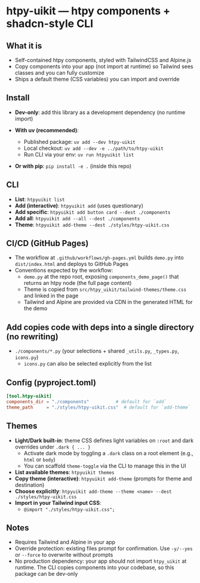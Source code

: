 # htpy-uikit — htpy components + shadcn-style CLI

## What it is

- Self-contained htpy components, styled with TailwindCSS and Alpine.js
- Copy components into your app (not import at runtime) so Tailwind sees classes and you can fully customize
- Ships a default theme (CSS variables) you can import and override

## Install

- **Dev-only**: add this library as a development dependency (no runtime import)

- **With uv (recommended)**:
  - Published package: `uv add --dev htpy-uikit`
  - Local checkout: `uv add --dev -e ../path/to/htpy-uikit`
  - Run CLI via your env: `uv run htpyuikit list`
- **Or with pip**: `pip install -e .` (inside this repo)

## CLI

- **List**: `htpyuikit list`
- **Add (interactive)**: `htpyuikit add` (uses questionary)
- **Add specific**: `htpyuikit add button card --dest ./components`
- **Add all**: `htpyuikit add --all --dest ./components`
- **Theme**: `htpyuikit add-theme --dest ./styles/htpy-uikit.css`

## CI/CD (GitHub Pages)

- The workflow at `.github/workflows/gh-pages.yml` builds `demo.py` into `dist/index.html` and deploys to GitHub Pages
- Conventions expected by the workflow:
  - `demo.py` at the repo root, exposing `components_demo_page()` that returns an htpy node (the full page content)
  - Theme is copied from `src/htpy_uikit/tailwind-themes/theme.css` and linked in the page
  - Tailwind and Alpine are provided via CDN in the generated HTML for the demo

## Add copies code with deps into a single directory (no rewriting)

- `./components/*.py` (your selections + shared `_utils.py`, `_types.py`, `icons.py`)
  - `icons.py` can also be selected explicitly from the list

## Config (pyproject.toml)

```toml
[tool.htpy-uikit]
components_dir = "./components"          # default for `add`
theme_path     = "./styles/htpy-uikit.css"  # default for `add-theme`
```

## Themes

- **Light/Dark built-in**: theme CSS defines light variables on `:root` and dark overrides under `.dark { ... }`
  - Activate dark mode by toggling a `.dark` class on a root element (e.g., `html` or `body`)
  - You can scaffold `theme-toggle` via the CLI to manage this in the UI
- **List available themes**: `htpyuikit themes`
- **Copy theme (interactive)**: `htpyuikit add-theme` (prompts for theme and destination)
- **Choose explicitly**: `htpyuikit add-theme --theme <name> --dest ./styles/htpy-uikit.css`
- **Import in your Tailwind input CSS**:
  - `@import "./styles/htpy-uikit.css";`

## Notes

- Requires Tailwind and Alpine in your app
- Override protection: existing files prompt for confirmation. Use `-y/--yes` or `--force` to overwrite without prompts
- No production dependency: your app should not import `htpy_uikit` at runtime. The CLI copies components into your codebase, so this package can be dev-only
